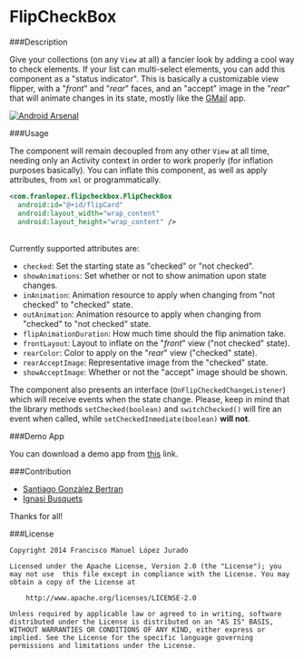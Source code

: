 FlipCheckBox
====

###Description

Give your collections (on any `View` at all) a fancier look by adding a cool way to check elements. If your list can multi-select elements, you can add this component as a "status indicator". This is basically a customizable view flipper, with a "_front_" and "_rear_" faces, and an "accept" image in the "_rear_" that will animate changes in its state, mostly like the [GMail][1] app.

[![Android Arsenal](https://img.shields.io/badge/Android%20Arsenal-FlipCheckBox-brightgreen.svg?style=flat)](https://android-arsenal.com/details/1/944)

###Usage

The component will remain decoupled from any other `View` at all time, needing only an Activity context in order to work properly (for inflation purposes basically). You can inflate this component, as well as apply attributes, from `xml` or programmatically.
<br/>
```xml
<com.franlopez.flipcheckbox.FlipCheckBox
  android:id="@+id/flipCard"
  android:layout_width="wrap_content"
  android:layout_height="wrap_content" />
```
<br/>
Currently supported attributes are:

* `checked`: Set the starting state as "checked" or "not checked".
* `showAnimations`: Set whether or not to show animation upon state changes.
* `inAnimation`: Animation resource to apply when changing from "not checked" to "checked" state.
* `outAnimation`: Animation resource to apply when changing from "checked" to "not checked" state.
* `flipAnimationDuration`: How much time should the flip animation take.
* `frontLayout`: Layout to inflate on the "_front_" view ("not checked" state).
* `rearColor`: Color to apply on the "_rear_" view ("checked" state).
* `rearAcceptImage`: Representative image from the "checked" state.
* `showAcceptImage`: Whether or not the "accept" image should be shown.

The component also presents an interface (`OnFlipCheckedChangeListener`) which will receive events when the state change. Please, keep in mind that the library methods `setChecked(boolean)` and `switchChecked()` will fire an event when called, while `setCheckedInmediate(boolean)` **will not**.

###Demo App

You can download a demo app from [this][3] link.

###Contribution

* [Santiago Gonzàlez Bertran][4]
* [Ignasi Busquets][5]

Thanks for all!

###License

    Copyright 2014 Francisco Manuel López Jurado

    Licensed under the Apache License, Version 2.0 (the "License"); you may not use  this file except in compliance with the License. You may obtain a copy of the License at

        http://www.apache.org/licenses/LICENSE-2.0

    Unless required by applicable law or agreed to in writing, software distributed under the License is distributed on an "AS IS" BASIS, WITHOUT WARRANTIES OR CONDITIONS OF ANY KIND, either express or implied. See the License for the specific language governing permissions and limitations under the License.

[1]: https://github.com/franlopjur
[2]: https://play.google.com/store/apps/details?id=com.google.android.gm&hl=es
[3]: https://play.google.com/store/apps/details?id=com.franlopez.demoflipcheckbox
[4]: https://github.com/santi-gonzalez
[5]: https://github.com/ignasi